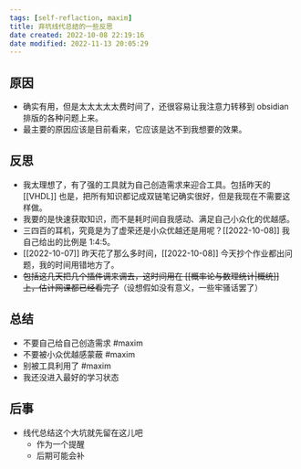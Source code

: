 ```yaml
---
tags: [self-reflaction, maxim]
title: 弃坑线代总结的一些反思
date created: 2022-10-08 22:19:16
date modified: 2022-11-13 20:05:29
---
```


## 原因

- 确实有用，但是太太太太太费时间了，还很容易让我注意力转移到 obsidian 排版的各种问题上来。
- 最主要的原因应该是目前看来，它应该是达不到我想要的效果。

## 反思

- 我太理想了，有了强的工具就为自己创造需求来迎合工具。包括昨天的 [[VHDL]] 也是，把所有知识都记成双链笔记确实很好，但是我现在不需要这样做。
- 我要的是快速获取知识，而不是耗时间自我感动、满足自己小众化的优越感。
- 三四百的耳机，究竟是为了虚荣还是小众优越还是用呢？[[2022-10-08]] 我自己给出的比例是 1:4:5。
- [[2022-10-07]] 昨天花了那么多时间，[[2022-10-08]] 今天抄个作业都出问题，我的时间用错地方了。
- ~~包括这几天把几个插件调来调去，这时间用在 [[概率论与数理统计|概统]] 上，估计网课都已经看完了~~（设想假如没有意义，一些牢骚话罢了）

## 总结

- 不要自己给自己创造需求 #maxim
- 不要被小众优越感蒙蔽 #maxim
- 别被工具利用了 #maxim
- 我还没进入最好的学习状态

## 后事

- 线代总结这个大坑就先留在这儿吧
	- 作为一个提醒
	- 后期可能会补

